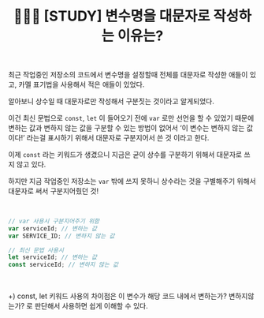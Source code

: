 # <div align="center">👩🏻‍💻 [STUDY] 변수명을 대문자로 작성하는 이유는?</div>

<br>

최근 작업중인 저장소의 코드에서 변수명을 설정할때 전체를 대문자로 작성한 애들이 있고, 카멜 표기법을 사용해서 적은 애들이 있었다.

알아보니 상수일 때 대문자로만 작성해서 구분짓는 것이라고 알게되었다.

이건 최신 문법으로 `const`, `let` 이 들어오기 전에 `var` 로만 선언을 할 수 있었기 때문에 변하는 값과 변하지 않는 값을 구분할 수 있는 방법이 없어서 ‘이 변수는 변하지 않는 값이다!’ 라는걸 표시하기 위해서 대문자로 구분지어서 쓴 것 이라고 한다.

이제 `const` 라는 키워드가 생겼으니 지금은 굳이 상수를 구분하기 위해서 대문자로 쓰지 않고 있다.

하지만 지금 작업중인 저장소는 `var` 밖에 쓰지 못하니 상수라는 것을 구별해주기 위해서 대문자로 써서 구분지어줬던 것!

<br>

```jsx
// var 사용시 구분지어주기 위함
var serviceId; // 변하는 값
var SERVICE_ID; // 변하지 않는 값

// 최신 문법 사용시
let serviceId; // 변하는 값
const serviceId; // 변하지 않는 값
```

<br>

+) const, let 키워드 사용의 차이점은 이 변수가 해당 코드 내에서 변하는가? 변하지않는가? 로 판단해서 사용하면 쉽게 이해할 수 있다.
